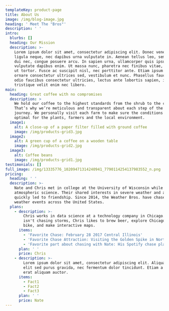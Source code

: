 ```yaml
---
templateKey: product-page
title: About Us
image: /img/blog-image.jpg
heading: ' Meet The "Bros"'
description: ' '
intro:
  blurbs: []
  heading: Our Mission
  description: >-
    Lorem ipsum dolor sit amet, consectetur adipiscing elit. Donec venenatis
    ligula neque, nec dapibus urna vulputate in. Aenean tellus leo, semper id
    dui nec, congue posuere arcu. In sapien urna, ullamcorper quis ipsum ac,
    vulputate dapibus enim. Ut massa nunc, pharetra nec finibus vitae, ultricies
    ut tortor. Fusce ac suscipit nisl, nec porttitor ante. Etiam ipsum est,
    ornare consectetur ultrices sed, vestibulum et nunc. Phasellus faucibus,
    odio faucibus consectetur ultricies, lectus ante lobortis sapien, in
    tristique velit enim nec libero.
main:
  heading: Great coffee with no compromises
  description: >
    We hold our coffee to the highest standards from the shrub to the cup.
    That’s why we’re meticulous and transparent about each step of the coffee’s
    journey. We personally visit each farm to make sure the conditions are
    optimal for the plants, farmers and the local environment.
  image1:
    alt: A close-up of a paper filter filled with ground coffee
    image: /img/products-grid3.jpg
  image2:
    alt: A green cup of a coffee on a wooden table
    image: /img/products-grid2.jpg
  image3:
    alt: Coffee beans
    image: /img/products-grid1.jpg
testimonials: []
full_image: /img/13335776_10209471314240941_7790114254137983552_n.png
pricing:
  heading: ' '
  description: >-
    Nate and Chris met in college at the University of Wisconsin while studying
    atmospheric science. Their shared interests in severe weather and aviation
    quickly led to friendship. Since 2014, the Weather Bros. have chased severe
    weather events across the United States.
  plans:
    - description: >-
        Chris works in data science at a technology company in Chicago. When he
        isn't chasing storms, Chris likes to brew beer, explore Chicago on his
        bike, and make interactive maps. 
      items:
        - 'Favorite Chase: February 28 2017 Central Illinois'
        - 'Favorite Chase Attraction: Visiting the Golden Spike in North Platte'
        - 'Favorite part about chasing with Nate: His Spotify chase playlists'
      plan: ' '
      price: Chris
    - description: >-
        Lorem ipsum dolor sit amet, consectetur adipiscing elit. Aliquam cursus
        elit sed purus gravida, nec fermentum dolor tincidunt. Etiam a nisi sed
        erat aliquam auctor.
      items:
        - Fact1
        - Fact2
        - Fact3
      plan: ' '
      price: Nate
---
```


